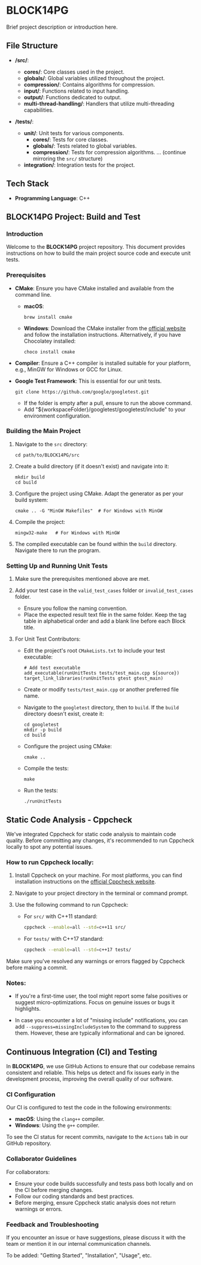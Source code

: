 # BLOCK14PG

Brief project description or introduction here.

## File Structure

- **/src/**: 
  - **cores/**: Core classes used in the project.
  - **globals/**: Global variables utilized throughout the project.
  - **compression/**: Contains algorithms for compression.
  - **input/**: Functions related to input handling.
  - **output/**: Functions dedicated to output.
  - **multi-thread-handling/**: Handlers that utilize multi-threading capabilities.

- **/tests/**: 
  - **unit/**: Unit tests for various components.
    - **cores/**: Tests for core classes.
    - **globals/**: Tests related to global variables.
    - **compression/**: Tests for compression algorithms.
    ... (continue mirroring the `src/` structure)
  - **integration/**: Integration tests for the project.

## Tech Stack

- **Programming Language**: C++

## BLOCK14PG Project: Build and Test

### Introduction

Welcome to the **BLOCK14PG** project repository. This document provides instructions on how to build the main project source code and execute unit tests.

### Prerequisites

- **CMake**: Ensure you have CMake installed and available from the command line.
    - **macOS**: 
        ```shell
        brew install cmake
        ```
    - **Windows**: Download the CMake installer from the [official website](https://cmake.org/download/) and follow the installation instructions. Alternatively, if you have Chocolatey installed:
        ```shell
        choco install cmake
        ```

- **Compiler**: Ensure a C++ compiler is installed suitable for your platform, e.g., MinGW for Windows or GCC for Linux.

- **Google Test Framework**: This is essential for our unit tests.
    ```
    git clone https://github.com/google/googletest.git
    ```
    - If the folder is empty after a pull, ensure to run the above command.
    - Add "${workspaceFolder}/googletest/googletest/include" to your environment configuration.

### Building the Main Project

1. Navigate to the `src` directory:
    ```shell
    cd path/to/BLOCK14PG/src
    ```

2. Create a build directory (if it doesn't exist) and navigate into it:
    ```shell
    mkdir build
    cd build
    ```

3. Configure the project using CMake. Adapt the generator as per your build system:
    ```shell
    cmake .. -G "MinGW Makefiles"  # For Windows with MinGW
    ```

4. Compile the project:
    ```shell
    mingw32-make   # For Windows with MinGW
    ```

5. The compiled executable can be found within the `build` directory. Navigate there to run the program.

### Setting Up and Running Unit Tests

1. Make sure the prerequisites mentioned above are met.

2. Add your test case in the `valid_test_cases` folder or `invalid_test_cases` folder.
    - Ensure you follow the naming convention.
    - Place the expected result text file in the same folder. Keep the tag table in alphabetical order and add a blank line before each Block title.

3. For Unit Test Contributors:
    - Edit the project's root `CMakeLists.txt` to include your test executable:
        ```shell
        # Add test executable
        add_executable(runUnitTests tests/test_main.cpp ${source})
        target_link_libraries(runUnitTests gtest gtest_main)
        ```

    - Create or modify `tests/test_main.cpp` or another preferred file name.
    - Navigate to the `googletest` directory, then to `build`. If the `build` directory doesn't exist, create it:
        ```shell
        cd googletest
        mkdir -p build
        cd build
        ```

    - Configure the project using CMake:
        ```shell
        cmake ..
        ```

    - Compile the tests:
        ```shell
        make
        ```

    - Run the tests:
        ```shell
        ./runUnitTests
        ```

## Static Code Analysis - Cppcheck

We've integrated Cppcheck for static code analysis to maintain code quality. Before committing any changes, it's recommended to run Cppcheck locally to spot any potential issues.

### How to run Cppcheck locally:

1. Install Cppcheck on your machine. For most platforms, you can find installation instructions on the [official Cppcheck website](http://cppcheck.sourceforge.net/).

2. Navigate to your project directory in the terminal or command prompt.

3. Use the following command to run Cppcheck:
   - For `src/` with C++11 standard: 
     ```bash
     cppcheck --enable=all --std=c++11 src/
     ```
   - For `tests/` with C++17 standard: 
     ```bash
     cppcheck --enable=all --std=c++17 tests/
     ```

Make sure you've resolved any warnings or errors flagged by Cppcheck before making a commit.

### Notes:

- If you're a first-time user, the tool might report some false positives or suggest micro-optimizations. Focus on genuine issues or bugs it highlights.

- In case you encounter a lot of "missing include" notifications, you can add `--suppress=missingIncludeSystem` to the command to suppress them. However, these are typically informational and can be ignored.

## Continuous Integration (CI) and Testing

In **BLOCK14PG**, we use GitHub Actions to ensure that our codebase remains consistent and reliable. This helps us detect and fix issues early in the development process, improving the overall quality of our software.

### CI Configuration

Our CI is configured to test the code in the following environments:

- **macOS**: Using the `clang++` compiler.
- **Windows**: Using the `g++` compiler.

To see the CI status for recent commits, navigate to the `Actions` tab in our GitHub repository.

### Collaborator Guidelines

For collaborators:

- Ensure your code builds successfully and tests pass both locally and on the CI before merging changes.
- Follow our coding standards and best practices.
- Before merging, ensure Cppcheck static analysis does not return warnings or errors.

### Feedback and Troubleshooting

If you encounter an issue or have suggestions, please discuss it with the team or mention it in our internal communication channels.

To be added: "Getting Started", "Installation", "Usage", etc.

